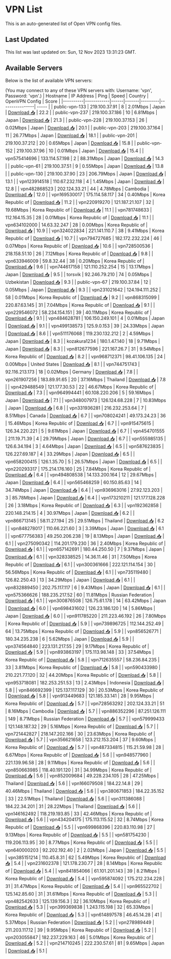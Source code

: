 # VPN List

This is an auto-generated list of Open VPN config files.

## Last Updated

This list was last updated on: Sun, 12 Nov 2023 13:31:23 GMT.

## Available Servers

Below is the list of available VPN servers:

(You may connect to any of these VPN servers with: Username: 'vpn', Password: 'vpn'.)
| Hostname | IP Address | Ping | Speed | Country | OpenVPN Config | Score |
|----------|------------|------|-------|---------|----------------| ----- |
| public-vpn-133 | 219.100.37.91 | 8 | 2.01Mbps | Japan | [Download 📥](./configs/server_0_JP.ovpn) | 22.2 |
| public-vpn-237 | 219.100.37.186 | 10 | 6.81Mbps | Japan | [Download 📥](./configs/server_1_JP.ovpn) | 21.3 |
| public-vpn-228 | 219.100.37.153 | 26 | 0.02Mbps | Japan | [Download 📥](./configs/server_2_JP.ovpn) | 20.1 |
| public-vpn-203 | 219.100.37.164 | 11 | 26.77Mbps | Japan | [Download 📥](./configs/server_3_JP.ovpn) | 18.1 |
| public-vpn-201 | 219.100.37.212 | 20 | 0.65Mbps | Japan | [Download 📥](./configs/server_4_JP.ovpn) | 15.8 |
| public-vpn-152 | 219.100.37.96 | 10 | 0.01Mbps | Japan | [Download 📥](./configs/server_5_JP.ovpn) | 15.4 |
| vpn575414696 | 133.114.57.198 | 2 | 88.31Mbps | Japan | [Download 📥](./configs/server_6_JP.ovpn) | 14.3 |
| public-vpn-61 | 219.100.37.51 | 9 | 0.55Mbps | Japan | [Download 📥](./configs/server_7_JP.ovpn) | 13.8 |
| public-vpn-130 | 219.100.37.90 | 23 | 206.79Mbps | Japan | [Download 📥](./configs/server_8_JP.ovpn) | 13.1 |
| vpn123914518 | 110.67.232.118 | 4 | 1.45Mbps | Japan | [Download 📥](./configs/server_9_JP.ovpn) | 12.8 |
| vpn482868523 | 202.124.33.21 | 44 | 4.78Mbps | Cambodia | [Download 📥](./configs/server_10_KH.ovpn) | 12.0 |
| vpn169530017 | 175.114.58.117 | 34 | 0.40Mbps | Korea Republic of | [Download 📥](./configs/server_11_KR.ovpn) | 11.2 |
| vpn220919270 | 121.187.21.107 | 32 | 19.68Mbps | Korea Republic of | [Download 📥](./configs/server_12_KR.ovpn) | 11.1 |
| vpn781748633 | 112.164.15.35 | 28 | 0.01Mbps | Korea Republic of | [Download 📥](./configs/server_13_KR.ovpn) | 11.1 |
| vpn634102000 | 14.63.32.247 | 28 | 0.00Mbps | Korea Republic of | [Download 📥](./configs/server_14_KR.ovpn) | 10.9 |
| vpn324022834 | 221.141.110.7 | 38 | 9.41Mbps | Korea Republic of | [Download 📥](./configs/server_15_KR.ovpn) | 10.7 |
| vpn794727685 | 182.172.232.224 | 46 | 0.07Mbps | Korea Republic of | [Download 📥](./configs/server_16_KR.ovpn) | 10.6 |
| vpn728500536 | 218.158.51.10 | 26 | 7.12Mbps | Korea Republic of | [Download 📥](./configs/server_17_KR.ovpn) | 9.8 |
| vpn633946009 | 59.8.32.44 | 38 | 0.20Mbps | Korea Republic of | [Download 📥](./configs/server_18_KR.ovpn) | 9.6 |
| vpn744617158 | 121.110.252.254 | 15 | 13.17Mbps | Japan | [Download 📥](./configs/server_19_JP.ovpn) | 9.5 |
| torsvik | 92.246.79.210 | 74 | 0.05Mbps | Uzbekistan | [Download 📥](./configs/server_20_UZ.ovpn) | 9.3 |
| public-vpn-67 | 219.100.37.84 | 12 | 0.05Mbps | Japan | [Download 📥](./configs/server_21_JP.ovpn) | 9.3 |
| vpn231021642 | 124.194.111.252 | 58 | 0.01Mbps | Korea Republic of | [Download 📥](./configs/server_22_KR.ovpn) | 9.2 |
| vpn868315099 | 220.87.63.145 | 31 | 7.04Mbps | Korea Republic of | [Download 📥](./configs/server_23_KR.ovpn) | 9.1 |
| vpn229546072 | 58.234.154.151 | 39 | 40.11Mbps | Korea Republic of | [Download 📥](./configs/server_24_KR.ovpn) | 9.1 |
| vpn484628781 | 106.150.249.101 | 4 | 0.01Mbps | Japan | [Download 📥](./configs/server_25_JP.ovpn) | 9.1 |
| vpn499138573 | 125.9.0.153 | 39 | 24.33Mbps | Japan | [Download 📥](./configs/server_26_JP.ovpn) | 8.6 |
| vpn511176068 | 119.230.132.212 | 2 | 4.59Mbps | Japan | [Download 📥](./configs/server_27_JP.ovpn) | 8.3 |
| kozakura1234 | 180.1.47.140 | 18 | 9.71Mbps | Japan | [Download 📥](./configs/server_28_JP.ovpn) | 8.3 |
| vpn812677596 | 221.167.26.7 | 31 | 9.54Mbps | Korea Republic of | [Download 📥](./configs/server_29_KR.ovpn) | 8.2 |
| vpn968712371 | 98.41.106.135 | 24 | 0.00Mbps | United States | [Download 📥](./configs/server_30_US.ovpn) | 8.1 |
| vpn744751743 | 92.116.213.173 | 18 | 0.02Mbps | Germany | [Download 📥](./configs/server_31_DE.ovpn) | 7.8 |
| vpn261907256 | 183.89.91.65 | 20 | 37.16Mbps | Thailand | [Download 📥](./configs/server_32_TH.ovpn) | 7.8 |
| vpn429488549 | 121.177.30.53 | 22 | 46.67Mbps | Korea Republic of | [Download 📥](./configs/server_33_KR.ovpn) | 7.3 |
| vpn964994441 | 60.108.220.206 | 5 | 59.16Mbps | Japan | [Download 📥](./configs/server_34_JP.ovpn) | 7.1 |
| vpn348007973 | 126.124.68.228 | 7 | 10.83Mbps | Japan | [Download 📥](./configs/server_35_JP.ovpn) | 6.8 |
| vpn331936281 | 216.232.253.64 | 7 | 8.51Mbps | Canada | [Download 📥](./configs/server_36_CA.ovpn) | 6.7 |
| vpn708024241 | 49.173.24.23 | 36 | 15.46Mbps | Korea Republic of | [Download 📥](./configs/server_37_KR.ovpn) | 6.7 |
| vpn915475615 | 126.34.220.221 | 5 | 9.61Mbps | Japan | [Download 📥](./configs/server_38_JP.ovpn) | 6.7 |
| vpn454701555 | 211.19.71.39 | 4 | 29.79Mbps | Japan | [Download 📥](./configs/server_39_JP.ovpn) | 6.7 |
| vpn555985135 | 126.6.34.194 | 3 | 4.64Mbps | Japan | [Download 📥](./configs/server_40_JP.ovpn) | 6.5 |
| vpn587623835 | 126.227.69.187 | 4 | 33.29Mbps | Japan | [Download 📥](./configs/server_41_JP.ovpn) | 6.5 |
| vpn658200415 | 126.1.35.70 | 5 | 26.57Mbps | Japan | [Download 📥](./configs/server_42_JP.ovpn) | 6.5 |
| vpn220293317 | 175.214.176.160 | 25 | 7.84Mbps | Korea Republic of | [Download 📥](./configs/server_43_KR.ovpn) | 6.4 |
| vpn494808538 | 14.133.200.164 | 12 | 29.67Mbps | Japan | [Download 📥](./configs/server_44_JP.ovpn) | 6.4 |
| vpn565468259 | 60.150.85.63 | 14 | 34.74Mbps | Japan | [Download 📥](./configs/server_45_JP.ovpn) | 6.4 |
| vpn936963016 | 27.92.123.203 | 3 | 85.78Mbps | Japan | [Download 📥](./configs/server_46_JP.ovpn) | 6.4 |
| vpn173210211 | 121.177.128.228 | 26 | 3.18Mbps | Korea Republic of | [Download 📥](./configs/server_47_KR.ovpn) | 6.3 |
| vpn192362858 | 220.148.214.15 | 4 | 30.97Mbps | Japan | [Download 📥](./configs/server_48_JP.ovpn) | 6.2 |
| vpn866713145 | 58.11.27.194 | 25 | 29.51Mbps | Thailand | [Download 📥](./configs/server_49_TH.ovpn) | 6.2 |
| vpn848278017 | 110.66.221.60 | 3 | 3.39Mbps | Japan | [Download 📥](./configs/server_50_JP.ovpn) | 6.1 |
| vpn677756383 | 49.250.206.238 | 19 | 8.13Mbps | Japan | [Download 📥](./configs/server_51_JP.ovpn) | 6.1 |
| vpn275090342 | 114.201.179.230 | 36 | 2.40Mbps | Korea Republic of | [Download 📥](./configs/server_52_KR.ovpn) | 6.1 |
| vpn657142691 | 180.44.250.50 | 7 | 9.37Mbps | Japan | [Download 📥](./configs/server_53_JP.ovpn) | 6.1 |
| vpn328338525 | 14.36.11.46 | 31 | 7.50Mbps | Korea Republic of | [Download 📥](./configs/server_54_KR.ovpn) | 6.1 |
| vpn300361666 | 222.121.114.154 | 30 | 56.56Mbps | Korea Republic of | [Download 📥](./configs/server_55_KR.ovpn) | 6.1 |
| vpn735119480 | 126.82.250.43 | 13 | 34.29Mbps | Japan | [Download 📥](./configs/server_56_JP.ovpn) | 6.1 |
| vpn832889450 | 202.75.117.117 | 6 | 9.43Mbps | Japan | [Download 📥](./configs/server_57_JP.ovpn) | 6.1 |
| vpn575366626 | 188.235.217.52 | 60 | 11.81Mbps | Russian Federation | [Download 📥](./configs/server_58_RU.ovpn) | 6.1 |
| vpn300876508 | 126.75.61.178 | 14 | 63.42Mbps | Japan | [Download 📥](./configs/server_59_JP.ovpn) | 6.0 |
| vpn698431602 | 126.23.186.120 | 14 | 5.86Mbps | Japan | [Download 📥](./configs/server_60_JP.ovpn) | 6.0 |
| vpn911785220 | 211.223.46.192 | 26 | 7.80Mbps | Korea Republic of | [Download 📥](./configs/server_61_KR.ovpn) | 5.9 |
| vpn739896725 | 112.144.252.49 | 64 | 13.75Mbps | Korea Republic of | [Download 📥](./configs/server_62_KR.ovpn) | 5.9 |
| vpn856526771 | 180.34.235.238 | 6 | 5.62Mbps | Japan | [Download 📥](./configs/server_63_JP.ovpn) | 5.9 |
| vpn374564840 | 223.131.217.55 | 29 | 9.17Mbps | Korea Republic of | [Download 📥](./configs/server_64_KR.ovpn) | 5.9 |
| vpn893863197 | 175.113.98.148 | 33 | 37.54Mbps | Korea Republic of | [Download 📥](./configs/server_65_KR.ovpn) | 5.8 |
| vpn712635557 | 58.236.84.235 | 33 | 3.81Mbps | Korea Republic of | [Download 📥](./configs/server_66_KR.ovpn) | 5.8 |
| vpn590433980 | 210.221.77.120 | 32 | 44.20Mbps | Korea Republic of | [Download 📥](./configs/server_67_KR.ovpn) | 5.8 |
| vpn953718081 | 182.253.251.53 | 13 | 2.43Mbps | Indonesia | [Download 📥](./configs/server_68_ID.ovpn) | 5.8 |
| vpn846692399 | 125.137.117.129 | 30 | 20.53Mbps | Korea Republic of | [Download 📥](./configs/server_69_KR.ovpn) | 5.8 |
| vpn913449683 | 121.185.33.141 | 28 | 9.95Mbps | Korea Republic of | [Download 📥](./configs/server_70_KR.ovpn) | 5.7 |
| vpn728563292 | 202.124.33.21 | 51 | 8.16Mbps | Cambodia | [Download 📥](./configs/server_71_KH.ovpn) | 5.7 |
| vpn886352296 | 87.251.126.111 | 149 | 8.71Mbps | Russian Federation | [Download 📥](./configs/server_72_RU.ovpn) | 5.7 |
| vpn579999433 | 121.148.187.32 | 29 | 5.16Mbps | Korea Republic of | [Download 📥](./configs/server_73_KR.ovpn) | 5.7 |
| vpn721442827 | 218.147.202.166 | 30 | 23.63Mbps | Korea Republic of | [Download 📥](./configs/server_74_KR.ovpn) | 5.7 |
| vpn356621658 | 123.212.153.204 | 37 | 9.60Mbps | Korea Republic of | [Download 📥](./configs/server_75_KR.ovpn) | 5.7 |
| vpn487334815 | 115.21.59.98 | 28 | 6.67Mbps | Korea Republic of | [Download 📥](./configs/server_76_KR.ovpn) | 5.6 |
| vpn948577960 | 221.139.96.58 | 28 | 9.11Mbps | Korea Republic of | [Download 📥](./configs/server_77_KR.ovpn) | 5.6 |
| vpn850663985 | 118.40.191.120 | 31 | 34.99Mbps | Korea Republic of | [Download 📥](./configs/server_78_KR.ovpn) | 5.6 |
| vpn852009684 | 49.228.234.105 | 28 | 47.25Mbps | Thailand | [Download 📥](./configs/server_79_TH.ovpn) | 5.6 |
| vpn166079508 | 184.22.14.8 | 29 | 40.46Mbps | Thailand | [Download 📥](./configs/server_80_TH.ovpn) | 5.6 |
| vpn380671853 | 184.22.35.152 | 33 | 22.51Mbps | Thailand | [Download 📥](./configs/server_81_TH.ovpn) | 5.6 |
| vpn311386088 | 184.22.34.201 | 31 | 28.22Mbps | Thailand | [Download 📥](./configs/server_82_TH.ovpn) | 5.6 |
| vpn146162492 | 118.219.193.85 | 33 | 42.46Mbps | Korea Republic of | [Download 📥](./configs/server_83_KR.ovpn) | 5.6 |
| vpn434204175 | 175.113.115.52 | 32 | 8.74Mbps | Korea Republic of | [Download 📥](./configs/server_84_KR.ovpn) | 5.5 |
| vpn699868396 | 220.83.110.98 | 27 | 9.13Mbps | Korea Republic of | [Download 📥](./configs/server_85_KR.ovpn) | 5.5 |
| vpn581754230 | 119.206.113.95 | 30 | 8.77Mbps | Korea Republic of | [Download 📥](./configs/server_86_KR.ovpn) | 5.5 |
| vpn640000203 | 92.202.192.40 | 2 | 2.02Mbps | Japan | [Download 📥](./configs/server_87_JP.ovpn) | 5.5 |
| vpn385151214 | 110.45.8.31 | 62 | 5.49Mbps | Korea Republic of | [Download 📥](./configs/server_88_KR.ovpn) | 5.4 |
| vpn231602378 | 121.178.230.77 | 28 | 8.14Mbps | Korea Republic of | [Download 📥](./configs/server_89_KR.ovpn) | 5.4 |
| vpn841854066 | 61.101.201.143 | 39 | 8.21Mbps | Korea Republic of | [Download 📥](./configs/server_90_KR.ovpn) | 5.4 |
| vpn595874092 | 175.212.234.228 | 31 | 31.47Mbps | Korea Republic of | [Download 📥](./configs/server_91_KR.ovpn) | 5.4 |
| vpn965522702 | 125.142.85.60 | 31 | 31.61Mbps | Korea Republic of | [Download 📥](./configs/server_92_KR.ovpn) | 5.3 |
| vpn482542633 | 125.139.156.3 | 32 | 36.10Mbps | Korea Republic of | [Download 📥](./configs/server_93_KR.ovpn) | 5.3 |
| vpn399369838 | 1.243.115.198 | 32 | 65.33Mbps | Korea Republic of | [Download 📥](./configs/server_94_KR.ovpn) | 5.3 |
| vpn614897578 | 46.45.14.28 | 41 | 5.37Mbps | Russian Federation | [Download 📥](./configs/server_95_RU.ovpn) | 5.2 |
| vpn278989449 | 211.203.117.12 | 39 | 9.95Mbps | Korea Republic of | [Download 📥](./configs/server_96_KR.ovpn) | 5.2 |
| vpn203055847 | 182.237.229.163 | 46 | 5.01Mbps | Korea Republic of | [Download 📥](./configs/server_97_KR.ovpn) | 5.2 |
| vpn214710245 | 222.230.57.61 | 81 | 9.65Mbps | Japan | [Download 📥](./configs/server_98_JP.ovpn) | 5.1 |
